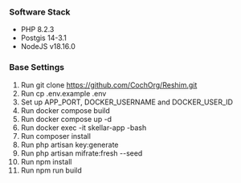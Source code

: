 ### Software Stack
- PHP 8.2.3
- Postgis 14-3.1
- NodeJS v18.16.0

### Base Settings

1. Run git clone https://github.com/CochOrg/Reshim.git
2. Run cp .env.example .env
4. Set up APP_PORT, DOCKER_USERNAME and DOCKER_USER_ID 
5. Run docker compose build
6. Run docker compose up -d
7. Run docker exec -it skellar-app -bash 
8. Run composer install
9. Run php artisan key:generate
10. Run php artisan mifrate:fresh --seed
11. Run npm install
12. Run npm run build
